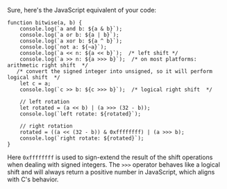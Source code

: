 Sure, here's the JavaScript equivalent of your code:
```
function bitwise(a, b) {
    console.log(`a and b: ${a & b}`);
    console.log(`a or b: ${a | b}`);
    console.log(`a xor b: ${a ^ b}`);
    console.log(`not a: ${~a}`);
    console.log(`a << n: ${a << b}`);  /* left shift */
    console.log(`a >> n: ${a >>> b}`);  /* on most platforms: arithmetic right shift  */
   /* convert the signed integer into unsigned, so it will perform logical shift  */
    let c = a;
    console.log(`c >> b: ${c >>> b}`);  /* logical right shift  */

    // left rotation
    let rotated = (a << b) | (a >>> (32 - b));
    console.log(`left rotate: ${rotated}`);

    // right rotation
    rotated = ((a << (32 - b)) & 0xffffffff) | (a >>> b);
    console.log(`right rotate: ${rotated}`);
}
```
Here `0xffffffff` is used to sign-extend the result of the shift operations when dealing with signed integers. The `>>>` operator behaves like a logical shift and will always return a positive number in JavaScript, which aligns with C's behavior.
